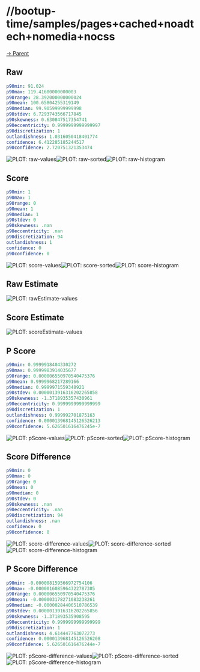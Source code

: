 
# //bootup-time/samples/pages+cached+noadtech+nomedia+nocss

[→ Parent](../..)


## Raw


```yaml
p90min: 91.024
p90max: 119.41600000000003
p90range: 28.392000000000024
p90mean: 100.65804255319149
p90median: 99.90599999999998
p90stdev: 6.7293743566717845
p90skewness: 0.630847517354741
p90eccentricity: 0.9999999999999997
p90discretization: 1
outlandishness: 1.0316050418401774
confidence: 6.412285185244517
p90confidence: 2.720751321353474

```

![PLOT: raw-values](./raw/values.svg)![PLOT: raw-sorted](./raw/sorted.svg)![PLOT: raw-histogram](./raw/histogram.svg)
## Score


```yaml
p90min: 1
p90max: 1
p90range: 0
p90mean: 1
p90median: 1
p90stdev: 0
p90skewness: .nan
p90eccentricity: .nan
p90discretization: 94
outlandishness: 1
confidence: 0
p90confidence: 0

```

![PLOT: score-values](./score/values.svg)![PLOT: score-sorted](./score/sorted.svg)![PLOT: score-histogram](./score/histogram.svg)
## Raw Estimate

![PLOT: rawEstimate-values](./rawEstimate/values.svg)
## Score Estimate

![PLOT: scoreEstimate-values](./scoreEstimate/values.svg)
## P Score


```yaml
p90min: 0.9999918404330272
p90max: 0.9999983914035677
p90range: 0.000006550970540475376
p90mean: 0.9999968217289166
p90median: 0.9999971559348921
p90stdev: 0.0000013916316202265858
p90skewness: -1.3718935357430961
p90eccentricity: 0.9999999999999999
p90discretization: 1
outlandishness: 0.999992701875163
confidence: 0.000013968145126526213
p90confidence: 5.626501616476245e-7

```

![PLOT: pScore-values](./pScore/values.svg)![PLOT: pScore-sorted](./pScore/sorted.svg)![PLOT: pScore-histogram](./pScore/histogram.svg)
## Score Difference


```yaml
p90min: 0
p90max: 0
p90range: 0
p90mean: 0
p90median: 0
p90stdev: 0
p90skewness: .nan
p90eccentricity: .nan
p90discretization: 94
outlandishness: .nan
confidence: 0
p90confidence: 0

```

![PLOT: score-difference-values](./score-difference/values.svg)![PLOT: score-difference-sorted](./score-difference/sorted.svg)![PLOT: score-difference-histogram](./score-difference/histogram.svg)
## P Score Difference


```yaml
p90min: -0.000008159566972754106
p90max: -0.0000016085964322787305
p90range: 0.000006550970540475376
p90mean: -0.000003178271083238261
p90median: -0.00000284406510786539
p90stdev: 0.0000013916316202265856
p90skewness: -1.371893535908595
p90eccentricity: 0.9999999999999999
p90discretization: 1
outlandishness: 4.614447763072273
confidence: 0.000013968145126526208
p90confidence: 5.626501616476244e-7

```

![PLOT: pScore-difference-values](./pScore-difference/values.svg)![PLOT: pScore-difference-sorted](./pScore-difference/sorted.svg)![PLOT: pScore-difference-histogram](./pScore-difference/histogram.svg)